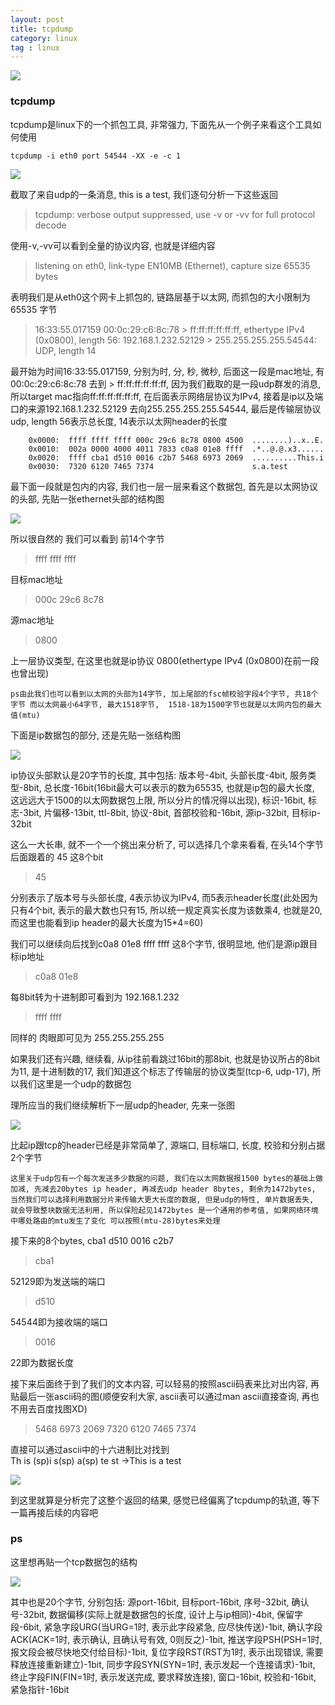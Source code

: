 ```yaml
---
layout: post
title: tcpdump
category: linux
tag : linux
---
```


<img src="/img/in-post/linux.jpg">


### tcpdump

tcpdump是linux下的一个抓包工具, 非常强力, 下面先从一个例子来看这个工具如何使用  

`tcpdump -i eth0 port 54544 -XX -e -c 1`  

<img src="/img/in-post/tcpdump1.png">

截取了来自udp的一条消息, this is a test, 我们逐句分析一下这些返回  

>tcpdump: verbose output suppressed, use -v or -vv for full protocol decode  

使用-v,-vv可以看到全量的协议内容, 也就是详细内容  
>listening on eth0, link-type EN10MB (Ethernet), capture size 65535 bytes  

表明我们是从eth0这个网卡上抓包的, 链路层基于以太网, 而抓包的大小限制为65535 字节  

>16:33:55.017159 00:0c:29:c6:8c:78 > ff:ff:ff:ff:ff:ff, ethertype IPv4 (0x0800), length 56: 192.168.1.232.52129 > 255.255.255.255.54544: UDP, length 14  

最开始为时间16:33:55.017159, 分别为时, 分, 秒, 微秒, 后面这一段是mac地址, 有00:0c:29:c6:8c:78 去到 > ff:ff:ff:ff:ff:ff, 因为我们截取的是一段udp群发的消息, 所以target mac指向ff:ff:ff:ff:ff:ff, 在后面表示网络层协议为IPv4, 接着是ip以及端口的来源192.168.1.232.52129 去向255.255.255.255.54544, 最后是传输层协议udp, length 56表示总长度, 14表示以太网header的长度  


```
	0x0000:  ffff ffff ffff 000c 29c6 8c78 0800 4500  ........)..x..E.
	0x0010:  002a 0000 4000 4011 7833 c0a8 01e8 ffff  .*..@.@.x3......
	0x0020:  ffff cba1 d510 0016 c2b7 5468 6973 2069  ..........This.i
	0x0030:  7320 6120 7465 7374                      s.a.test
```

最下面一段就是包内的内容, 我们也一层一层来看这个数据包, 首先是以太网协议的头部, 先贴一张ethernet头部的结构图 

<img src="/img/in-post/ethernet.png">

所以很自然的 我们可以看到 前14个字节  

>ffff ffff ffff  

目标mac地址

>000c 29c6 8c78    

源mac地址  

>0800  

上一层协议类型, 在这里也就是ip协议 0800(ethertype IPv4 (0x0800)在前一段也曾出现)  

`ps由此我们也可以看到以太网的头部为14字节, 加上尾部的fsc帧校验字段4个字节, 共18个字节 而以太网最小64字节, 最大1518字节,  1518-18为1500字节也就是以太网内包的最大值(mtu)`  

下面是ip数据包的部分, 还是先贴一张结构图  

<img src="/img/in-post/ip.png">  

ip协议头部默认是20字节的长度, 其中包括: 版本号-4bit, 头部长度-4bit, 服务类型-8bit, 总长度-16bit(16bit最大可以表示的数为65535, 也就是ip包的最大长度, 这远远大于1500的以太网数据包上限, 所以分片的情况得以出现), 标识-16bit, 标志-3bit, 片偏移-13bit, ttl-8bit, 协议-8bit, 首部校验和-16bit, 源ip-32bit, 目标ip-32bit  

这么一大长串, 就不一个一个挑出来分析了, 可以选择几个拿来看看, 在头14个字节后面跟着的 45 这8个bit 
>45  

分别表示了版本号与头部长度, 4表示协议为IPv4, 而5表示header长度(此处因为只有4个bit, 表示的最大数也只有15, 所以统一规定真实长度为该数乘4, 也就是20, 而这里也能看到ip header的最大长度为15*4=60)  

我们可以继续向后找到c0a8 01e8 ffff ffff 这8个字节, 很明显地, 他们是源ip跟目标ip地址
>c0a8 01e8  

每8bit转为十进制即可看到为 192.168.1.232  

>ffff ffff  

同样的 肉眼即可见为 255.255.255.255  

如果我们还有兴趣, 继续看, 从ip往前看跳过16bit的那8bit, 也就是协议所占的8bit为11, 是十进制数的17, 我们知道这个标志了传输层的协议类型(tcp-6, udp-17), 所以我们这里是一个udp的数据包  

理所应当的我们继续解析下一层udp的header, 先来一张图  

<img src="/img/in-post/udp.png">  

比起ip跟tcp的header已经是非常简单了, 源端口, 目标端口, 长度, 校验和分别占据2个字节  

`这里关于udp包有一个每次发送多少数据的问题, 我们在以太网数据报1500 bytes的基础上做加减, 先减去20bytes ip header, 再减去udp header 8bytes, 剩余为1472bytes, 当然我们可以选择利用数据分片来传输大更大长度的数据, 但是udp的特性, 单片数据丢失, 就会导致整块数据无法利用, 所以保险起见1472bytes 是一个通用的参考值, 如果网络环境中哪处路由的mtu发生了变化 可以按照(mtu-28)bytes来处理`  

接下来的8个bytes, cba1 d510 0016 c2b7  
>cba1  

52129即为发送端的端口  

>d510  

54544即为接收端的端口  

>0016  

22即为数据长度  

接下来后面终于到了我们的文本内容, 可以轻易的按照ascii码表来比对出内容, 再贴最后一张ascii码的图(顺便安利大家, ascii表可以通过man ascii直接查询, 再也不用去百度找图XD)  

>5468 6973 2069 7320 6120 7465 7374  

直接可以通过ascii中的十六进制比对找到  
Th is (sp)i s(sp) a(sp) te st ->This is a test 

<img src="/img/in-post/ascii.png">  

到这里就算是分析完了这整个返回的结果, 感觉已经偏离了tcpdump的轨道, 等下一篇再接后续的内容吧  

### ps 

这里想再贴一个tcp数据包的结构  

<img src="/img/in-post/tcp.png">  

其中也是20个字节, 分别包括: 源port-16bit, 目标port-16bit, 序号-32bit, 确认号-32bit, 数据偏移(实际上就是数据包的长度, 设计上与ip相同)-4bit, 保留字段-6bit, 紧急字段URG(当URG=1时, 表示此字段紧急, 应尽快传送)-1bit, 确认字段ACK(ACK=1时, 表示确认, 且确认号有效, 0则反之)-1bit, 推送字段PSH(PSH=1时, 报文段会被尽快地交付给目标)-1bit, 复位字段RST(RST为1时, 表示出现错误, 需要释放连接重新建立)-1bit, 同步字段SYN(SYN=1时, 表示发起一个连接请求)-1bit, 终止字段FIN(FIN=1时, 表示发送完成, 要求释放连接), 窗口-16bit, 校验和-16bit, 紧急指针-16bit  

 



 
